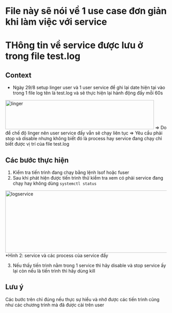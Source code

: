 # File này sẽ nói về 1 use case đơn giản khi làm việc với service
# THông tin về service được lưu ở trong file test.log 
## Context
* Ngày 29/8 setup linger user và 1 user service để ghi lại date hiện tại vào trong 1 file log tên là test.log và sẽ thực hiện lại hành động đấy mỗi 60s 
<img width="464" height="91" alt="linger" src="https://github.com/user-attachments/assets/107f6a00-70c4-4094-8161-3e1fde61680c" />
=> Do để chế độ linger nên user service đấy vẫn sẽ chạy liên tục => Yêu cầu phải stop và disable nhưng không biết đó là process hay service đang chạy chỉ biết được vị trí của file test.log

## Các bước thực hiện
1. Kiểm tra tiến trình đang chạy bằng lệnh lsof hoặc fuser
2. Sau khi phát hiện được tiến trình thử kiểm tra xem có phải service đang chạy hay không dùng `systemctl status`
<img width="735" height="194" alt="logservice" src="https://github.com/user-attachments/assets/b0226593-3968-48a3-acf9-7d2480fc39e4" />
*Hình 2: service và các process của service đấy

3. Nếu thấy tiến trình nằm trong 1 service thì hãy disable và stop service ấy lại còn nếu là tiến trình thì hãy dùng kill

## Lưu ý
Các bước trên chỉ đúng nếu thực sự hiểu và nhớ được các tiến trình cũng như các chương trình mà đã được cài trên user